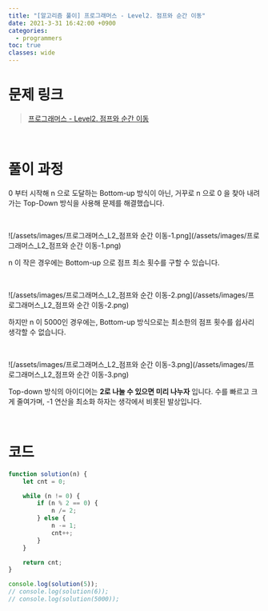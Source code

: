 ```yaml
---
title: "[알고리즘 풀이] 프로그래머스 - Level2. 점프와 순간 이동"
date: 2021-3-31 16:42:00 +0900
categories:
  - programmers
toc: true
classes: wide
---
```


# 문제 링크

> [프로그래머스 - Level2. 점프와 순간 이동](https://programmers.co.kr/learn/courses/30/lessons/12980)

<br>

# 풀이 과정

0 부터 시작해 n 으로 도달하는 Bottom-up 방식이 아닌, 거꾸로 n 으로 0 을 찾아 내려가는 Top-Down 방식을 사용해 문제를 해결했습니다.

<br>

![/assets/images/프로그래머스_L2_점프와 순간 이동-1.png](/assets/images/프로그래머스_L2_점프와 순간 이동-1.png)

n 이 작은 경우에는 Bottom-up 으로 점프 최소 횟수를 구할 수 있습니다.

<br>

![/assets/images/프로그래머스_L2_점프와 순간 이동-2.png](/assets/images/프로그래머스_L2_점프와 순간 이동-2.png)

하지만 n 이 5000인 경우에는, Bottom-up 방식으로는 최소한의 점프 횟수를 쉽사리 생각할 수 없습니다.

<br>

![/assets/images/프로그래머스_L2_점프와 순간 이동-3.png](/assets/images/프로그래머스_L2_점프와 순간 이동-3.png)

Top-down 방식의 아이디어는 **2로 나눌 수 있으면 미리 나누자** 입니다. 수를 빠르고 크게 줄여가며, -1 연산을 최소화 하자는 생각에서 비롯된 발상입니다.

<br>

# 코드

```jsx
function solution(n) {
    let cnt = 0;

    while (n != 0) {
        if (n % 2 == 0) {
            n /= 2;
        } else {
            n -= 1;
            cnt++;
        }
    }

    return cnt;
}

console.log(solution(5));
// console.log(solution(6));
// console.log(solution(5000));
```